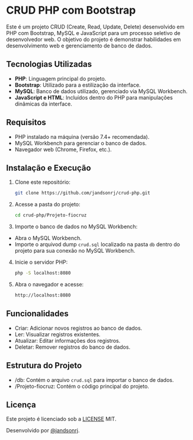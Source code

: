 # CRUD PHP com Bootstrap

Este é um projeto CRUD (Create, Read, Update, Delete) desenvolvido em PHP com Bootstrap, MySQL e JavaScript para um processo seletivo de desenvolvedor web. O objetivo do projeto é demonstrar habilidades em desenvolvimento web e gerenciamento de banco de dados.

## Tecnologias Utilizadas

- **PHP**: Linguagem principal do projeto.
- **Bootstrap**: Utilizado para a estilização da interface.
- **MySQL**: Banco de dados utilizado, gerenciado via MySQL Workbench.
- **JavaScript e HTML**: Incluídos dentro do PHP para manipulações dinâmicas da interface.

## Requisitos

- PHP instalado na máquina (versão 7.4+ recomendada).
- MySQL Workbench para gerenciar o banco de dados.
- Navegador web (Chrome, Firefox, etc.).

## Instalação e Execução

1. Clone este repositório:
   ```bash
   git clone https://github.com/jandsonrj/crud-php.git

2. Acesse a pasta do projeto:
    ```bash
    cd crud-php/Projeto-fiocruz

3. Importe o banco de dados no MySQL Workbench:

- Abra o MySQL Workbench.
- Importe o arquivod dump ```crud.sql``` localizado na pasta ```db``` dentro do projeto para sua conexão no MySQL Workbench.

4. Inicie o servidor PHP:
    ```bash
    php -S localhost:8080

5. Abra o navegador e acesse:
    ```bash
    http://localhost:8080

## Funcionalidades

- Criar: Adicionar novos registros ao banco de dados.
- Ler: Visualizar registros existentes.
- Atualizar: Editar informações dos registros.
- Deletar: Remover registros do banco de dados.

## Estrutura do Projeto

- /db: Contém o arquivo ```crud.sql``` para importar o banco de dados.
- /Projeto-fiocruz: Contém o código principal do projeto.


## Licença
Este projeto é licenciado sob a [LICENSE](LICENSE) MIT.

Desenvolvido por [@jandsonrj](https://github.com/jandsonrj).